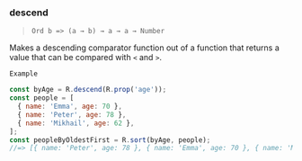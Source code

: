 ### descend

> `Ord b => (a → b) → a → a → Number`

Makes a descending comparator function out of a function that returns a value that can be compared with `<` and `>`.

`Example`

```js
const byAge = R.descend(R.prop('age'));
const people = [
  { name: 'Emma', age: 70 },
  { name: 'Peter', age: 78 },
  { name: 'Mikhail', age: 62 },
];
const peopleByOldestFirst = R.sort(byAge, people);
//=> [{ name: 'Peter', age: 78 }, { name: 'Emma', age: 70 }, { name: 'Mikhail', age: 62 }]
```
